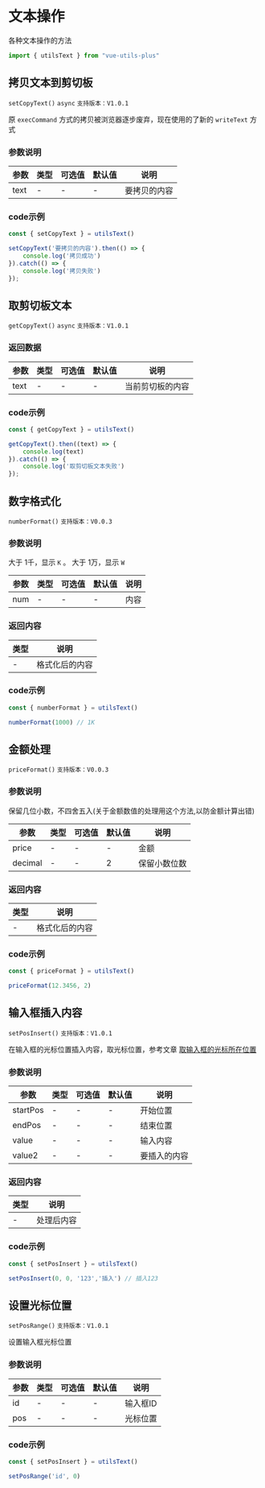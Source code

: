 # 文本操作

各种文本操作的方法

```javascript
import { utilsText } from "vue-utils-plus"
```


## 拷贝文本到剪切板

`setCopyText()` `async` `支持版本：V1.0.1`

原 `execCommand` 方式的拷贝被浏览器逐步废弃，现在使用的了新的 `writeText` 方式

### 参数说明

| 参数   | 类型  | 可选值 | 默认值 | 说明     |
|------|-----|-----|-----|--------|
| text | -   | -   | -   | 要拷贝的内容 |

### code示例

```javascript
const { setCopyText } = utilsText()

setCopyText('要拷贝的内容').then(() => {
    console.log('拷贝成功')
}).catch(() => {
    console.log('拷贝失败')
});
```


## 取剪切板文本

`getCopyText()` `async` `支持版本：V1.0.1`

### 返回数据

| 参数   | 类型  | 可选值 | 默认值 | 说明       |
|------|-----|-----|-----|----------|
| text | -   | -   | -   | 当前剪切板的内容 |

### code示例

```javascript
const { getCopyText } = utilsText()

getCopyText().then((text) => {
    console.log(text)
}).catch(() => {
    console.log('取剪切板文本失败')
});
```


## 数字格式化

`numberFormat()` `支持版本：V0.0.3`

### 参数说明

大于 1千，显示 `K` 。 大于 1万，显示 `W`

| 参数  | 类型  | 可选值 | 默认值 | 说明  |
|-----|-----|-----|-----|-----|
| num | -   | -   | -   | 内容  |

### 返回内容

| 类型  | 说明      |
|-----|---------|
| -   | 格式化后的内容 |

### code示例

```javascript
const { numberFormat } = utilsText()

numberFormat(1000) // 1K
```


## 金额处理

`priceFormat()` `支持版本：V0.0.3`

### 参数说明

保留几位小数，不四舍五入(关于金额数值的处理用这个方法,以防金额计算出错)

| 参数      | 类型  | 可选值 | 默认值 | 说明     |
|---------|-----|-----|-----|--------|
| price   | -   | -   | -   | 金额     |
| decimal | -   | -   | 2   | 保留小数位数 |

### 返回内容

| 类型  | 说明      |
|-----|---------|
| -   | 格式化后的内容 |

### code示例

```javascript
const { priceFormat } = utilsText()

priceFormat(12.3456, 2)
```


## 输入框插入内容

`setPosInsert()` `支持版本：V1.0.1`

在输入框的光标位置插入内容，取光标位置，参考文章 [取输入框的光标所在位置](/docs/article/text.html#%E5%8F%96%E8%BE%93%E5%85%A5%E6%A1%86%E7%9A%84%E5%85%89%E6%A0%87%E6%89%80%E5%9C%A8%E4%BD%8D%E7%BD%AE)

### 参数说明

| 参数       | 类型  | 可选值 | 默认值 | 说明     |
|----------|-----|-----|-----|--------|
| startPos | -   | -   | -   | 开始位置   |
| endPos   | -   | -   | -   | 结束位置   |
| value    | -   | -   | -   | 输入内容   |
| value2   | -   | -   | -   | 要插入的内容 |


### 返回内容

| 类型  | 说明    |
|-----|-------|
| -   | 处理后内容 |

### code示例

```javascript
const { setPosInsert } = utilsText()

setPosInsert(0, 0, '123','插入') // 插入123
```

## 设置光标位置

`setPosRange()` `支持版本：V1.0.1`

设置输入框光标位置

### 参数说明

| 参数  | 类型  | 可选值 | 默认值 | 说明    |
|-----|-----|-----|-----|-------|
| id  | -   | -   | -   | 输入框ID |
| pos | -   | -   | -   | 光标位置  |

### code示例

```javascript
const { setPosInsert } = utilsText()

setPosRange('id', 0)
```

